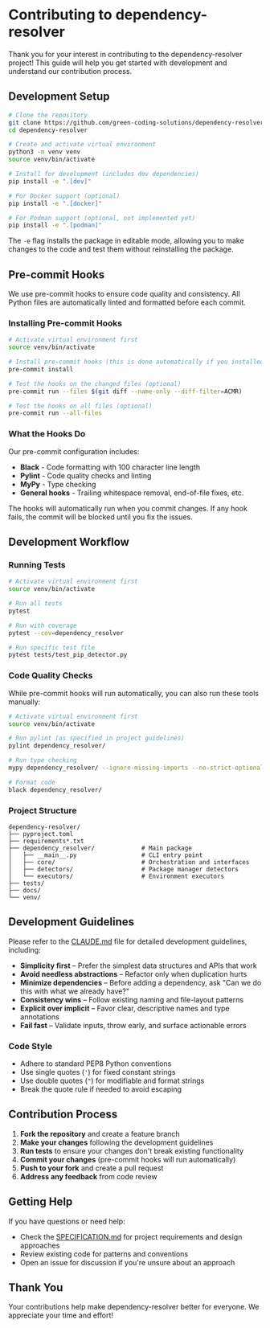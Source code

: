 # Contributing to dependency-resolver

Thank you for your interest in contributing to the dependency-resolver project! This guide will help you get started with development and understand our contribution process.

## Development Setup

```bash
# Clone the repository
git clone https://github.com/green-coding-solutions/dependency-resolver
cd dependency-resolver

# Create and activate virtual environment
python3 -m venv venv
source venv/bin/activate

# Install for development (includes dev dependencies)
pip install -e ".[dev]"

# For Docker support (optional)
pip install -e ".[docker]"

# For Podman support (optional, not implemented yet)
pip install -e ".[podman]"
```

The `-e` flag installs the package in editable mode, allowing you to make changes to the code and test them without reinstalling the package.

## Pre-commit Hooks

We use pre-commit hooks to ensure code quality and consistency. All Python files are automatically linted and formatted before each commit.

### Installing Pre-commit Hooks

```bash
# Activate virtual environment first
source venv/bin/activate

# Install pre-commit hooks (this is done automatically if you installed dev dependencies)
pre-commit install

# Test the hooks on the changed files (optional)
pre-commit run --files $(git diff --name-only --diff-filter=ACMR)

# Test the hooks on all files (optional)
pre-commit run --all-files
```

### What the Hooks Do

Our pre-commit configuration includes:

- **Black** - Code formatting with 100 character line length
- **Pylint** - Code quality checks and linting
- **MyPy** - Type checking
- **General hooks** - Trailing whitespace removal, end-of-file fixes, etc.

The hooks will automatically run when you commit changes. If any hook fails, the commit will be blocked until you fix the issues.

## Development Workflow

### Running Tests

```bash
# Activate virtual environment first
source venv/bin/activate

# Run all tests
pytest

# Run with coverage
pytest --cov=dependency_resolver

# Run specific test file
pytest tests/test_pip_detector.py
```

### Code Quality Checks

While pre-commit hooks will run automatically, you can also run these tools manually:

```bash
# Activate virtual environment first
source venv/bin/activate

# Run pylint (as specified in project guidelines)
pylint dependency_resolver/

# Run type checking
mypy dependency_resolver/ --ignore-missing-imports --no-strict-optional

# Format code
black dependency_resolver/
```

### Project Structure

```plain
dependency-resolver/
├── pyproject.toml
├── requirements*.txt
├── dependency_resolver/             # Main package
│   ├── __main__.py                  # CLI entry point
│   ├── core/                        # Orchestration and interfaces
│   ├── detectors/                   # Package manager detectors
│   └── executors/                   # Environment executors
├── tests/
├── docs/
└── venv/
```

## Development Guidelines

Please refer to the [CLAUDE.md](./CLAUDE.md) file for detailed development guidelines, including:

- **Simplicity first** – Prefer the simplest data structures and APIs that work
- **Avoid needless abstractions** – Refactor only when duplication hurts
- **Minimize dependencies** – Before adding a dependency, ask "Can we do this with what we already have?"
- **Consistency wins** – Follow existing naming and file-layout patterns
- **Explicit over implicit** – Favor clear, descriptive names and type annotations
- **Fail fast** – Validate inputs, throw early, and surface actionable errors

### Code Style

- Adhere to standard PEP8 Python conventions
- Use single quotes (`'`) for fixed constant strings
- Use double quotes (`"`) for modifiable and format strings
- Break the quote rule if needed to avoid escaping

## Contribution Process

1. **Fork the repository** and create a feature branch
2. **Make your changes** following the development guidelines
3. **Run tests** to ensure your changes don't break existing functionality
4. **Commit your changes** (pre-commit hooks will run automatically)
5. **Push to your fork** and create a pull request
6. **Address any feedback** from code review

## Getting Help

If you have questions or need help:

- Check the [SPECIFICATION.md](./SPECIFICATION.md) for project requirements and design approaches
- Review existing code for patterns and conventions
- Open an issue for discussion if you're unsure about an approach

## Thank You

Your contributions help make dependency-resolver better for everyone. We appreciate your time and effort!
